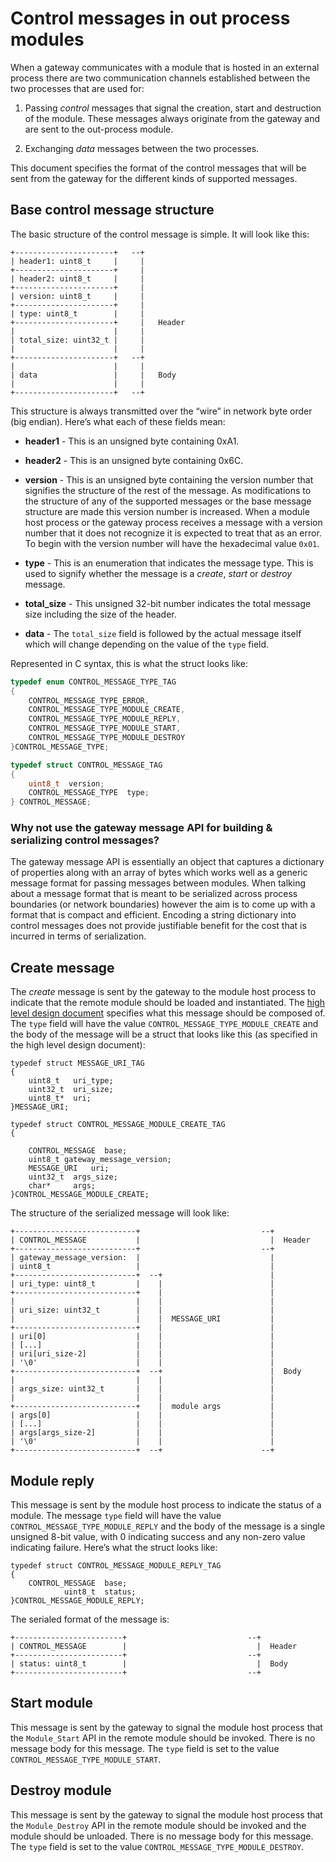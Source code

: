 Control messages in out process modules
=======================================

When a gateway communicates with a module that is hosted in an external process
there are two communication channels established between the two processes that
are used for:

1.  Passing *control* messages that signal the creation, start and destruction
    of the module. These messages always originate from the gateway and are sent
    to the out-process module.

2.  Exchanging *data* messages between the two processes.

This document specifies the format of the control messages that will be sent
from the gateway for the different kinds of supported messages.

Base control message structure
------------------------------

The basic structure of the control message is simple. It will look like this:

~~~~~~~~~~~~~~~~~~~~~~~~~~~~~~~~~~~~~~~~~~~~~~~~~~~~~~~~~~~~~~~~~~~~~~~~~~~~~~~~
+----------------------+   --+
| header1: uint8_t     |     |
+----------------------+     |
| header2: uint8_t     |     |
+----------------------+     |
| version: uint8_t     |     |
+----------------------+     |
| type: uint8_t        |     |
+----------------------+     |   Header
|                      |     |
| total_size: uint32_t |     |
|                      |     |
+----------------------+   --+
|                      |     |
| data                 |     |   Body
|                      |     |
+----------------------+   --+
~~~~~~~~~~~~~~~~~~~~~~~~~~~~~~~~~~~~~~~~~~~~~~~~~~~~~~~~~~~~~~~~~~~~~~~~~~~~~~~~

This structure is always transmitted over the “wire” in network byte order (big
endian). Here’s what each of these fields mean:

-   **header1** - This is an unsigned byte containing 0xA1.

-   **header2** - This is an unsigned byte containing 0x6C.

-   **version** - This is an unsigned byte containing the version number that
    signifies the structure of the rest of the message. As modifications to the
    structure of any of the supported messages or the base message structure are
    made this version number is increased. When a module host process or the
    gateway process receives a message with a version number that it does not
    recognize it is expected to treat that as an error. To begin with the
    version number will have the hexadecimal value `0x01`.

-   **type** - This is an enumeration that indicates the message type. This is
    used to signify whether the message is a *create*, *start* or *destroy*
    message.

-   **total_size** - This unsigned 32-bit number indicates the total message
    size including the size of the header.

-   **data** - The `total_size` field is followed by the actual message itself
    which will change depending on the value of the `type` field.

Represented in C syntax, this is what the struct looks like:

~~~~~~~~~~~~~~~~~~~~~~~~~~~~~~~~~~~~~~~~~~~~~~~~~~~~~~~~~~~~~~~~~~~~~~~~~~~~~~ c
typedef enum CONTROL_MESSAGE_TYPE_TAG
{
    CONTROL_MESSAGE_TYPE_ERROR,
    CONTROL_MESSAGE_TYPE_MODULE_CREATE,
    CONTROL_MESSAGE_TYPE_MODULE_REPLY,
    CONTROL_MESSAGE_TYPE_MODULE_START,
    CONTROL_MESSAGE_TYPE_MODULE_DESTROY
}CONTROL_MESSAGE_TYPE;

typedef struct CONTROL_MESSAGE_TAG
{
    uint8_t  version;
    CONTROL_MESSAGE_TYPE  type;
} CONTROL_MESSAGE;
~~~~~~~~~~~~~~~~~~~~~~~~~~~~~~~~~~~~~~~~~~~~~~~~~~~~~~~~~~~~~~~~~~~~~~~~~~~~~~~~

### Why not use the gateway message API for building & serializing control messages?

The gateway message API is essentially an object that captures a dictionary of
properties along with an array of bytes which works well as a generic message
format for passing messages between modules. When talking about a message format
that is meant to be serialized across process boundaries (or network boundaries)
however the aim is to come up with a format that is compact and efficient.
Encoding a string dictionary into control messages does not provide justifiable
benefit for the cost that is incurred in terms of serialization.

Create message
--------------

The *create* message is sent by the gateway to the module host process to
indicate that the remote module should be loaded and instantiated. The [high
level design document](./on-out-process-gateway-modules.md) specifies what this
message should be composed of. The `type` field will have the value
`CONTROL_MESSAGE_TYPE_MODULE_CREATE` and the body of the message will be a struct that
looks like this (as specified in the high level design document):

~~~~~~~~~~~~~~~~~~~~~~~~~~~~~~~~~~~~~~~~~~~~~~~~~~~~~~~~~~~~~~~~~~~~~~~~~~~~~~~~
typedef struct MESSAGE_URI_TAG
{
    uint8_t   uri_type;
    uint32_t  uri_size;
    uint8_t*  uri;
}MESSAGE_URI;

typedef struct CONTROL_MESSAGE_MODULE_CREATE_TAG
{

    CONTROL_MESSAGE  base;
    uint8_t gateway_message_version;
    MESSAGE_URI   uri;
    uint32_t  args_size;
    char*     args;
}CONTROL_MESSAGE_MODULE_CREATE;
~~~~~~~~~~~~~~~~~~~~~~~~~~~~~~~~~~~~~~~~~~~~~~~~~~~~~~~~~~~~~~~~~~~~~~~~~~~~~~~~

The structure of the serialized message will look like:

~~~~~~~~~~~~~~~~~~~~~~~~~~~~~~~~~~~~~~~~~~~~~~~~~~~~~~~~~~~~~~~~~~~~~~~~~~~~~~~~
+---------------------------+                           --+
| CONTROL_MESSAGE           |                             |  Header
+---------------------------+                           --+
| gateway_message_version:  |                             |
| uint8_t                   |                             |
+---------------------------+  --+                        |
| uri_type: uint8_t         |    |                        |
+---------------------------+    |                        |
|                           |    |                        |
| uri_size: uint32_t        |    |                        |
|                           |    |  MESSAGE_URI           |
+---------------------------+    |                        |
| uri[0]                    |    |                        |
| [...]                     |    |                        |
| uri[uri_size-2]           |    |                        |
| '\0'                      |    |                        |
+---------------------------+  --+                        |  Body
|                           |    |                        |
| args_size: uint32_t       |    |                        |
|                           |    |                        |
+---------------------------+    |  module args           |
| args[0]                   |    |                        |
| [...]                     |    |                        |
| args[args_size-2]         |    |                        |
| '\0'                      |    |                        |
+---------------------------+  --+                      --+
~~~~~~~~~~~~~~~~~~~~~~~~~~~~~~~~~~~~~~~~~~~~~~~~~~~~~~~~~~~~~~~~~~~~~~~~~~~~~~~~

Module reply
------------

This message is sent by the module host process to indicate the status of a module. The message `type` field will have the value
`CONTROL_MESSAGE_TYPE_MODULE_REPLY` and the body of the message is a 
single unsigned 8-bit value, with 0 indicating success and any non-zero value 
indicating failure. Here’s what the struct looks like:

~~~~~~~~~~~~~~~~~~~~~~~~~~~~~~~~~~~~~~~~~~~~~~~~~~~~~~~~~~~~~~~~~~~~~~~~~~~~~~~~
typedef struct CONTROL_MESSAGE_MODULE_REPLY_TAG
{
    CONTROL_MESSAGE  base;
            uint8_t  status;
}CONTROL_MESSAGE_MODULE_REPLY;
~~~~~~~~~~~~~~~~~~~~~~~~~~~~~~~~~~~~~~~~~~~~~~~~~~~~~~~~~~~~~~~~~~~~~~~~~~~~~~~~

The serialed format of the message is:

~~~~~~~~~~~~~~~~~~~~~~~~~~~~~~~~~~~~~~~~~~~~~~~~~~~~~~~~~~~~~~~~~~~~~~~~~~~~~~~~
+------------------------+                           --+
| CONTROL_MESSAGE        |                             |  Header
+------------------------+                           --+
| status: uint8_t        |                             |  Body
+------------------------+                           --+
~~~~~~~~~~~~~~~~~~~~~~~~~~~~~~~~~~~~~~~~~~~~~~~~~~~~~~~~~~~~~~~~~~~~~~~~~~~~~~~~

Start module
------------

This message is sent by the gateway to signal the module host process that the
`Module_Start` API in the remote module should be invoked. There is no message
body for this message. The `type` field is set to the value
`CONTROL_MESSAGE_TYPE_MODULE_START`.

Destroy module
--------------

This message is sent by the gateway to signal the module host process that the
`Module_Destroy` API in the remote module should be invoked and the module
should be unloaded. There is no message body for this message. The `type` field
is set to the value `CONTROL_MESSAGE_TYPE_MODULE_DESTROY`.
